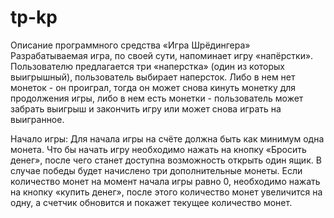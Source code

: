 # tp-kp
Описание программного средства «Игра Шрёдингера»
Разрабатываемая игра, по своей сути, напоминает игру «напёрстки». Пользователю предлагается три «наперстка» (один из которых выигрышный), пользователь выбирает наперсток. Либо в нем нет монеток - он проиграл, тогда он может снова кинуть монетку для продолжения игры, либо в нем есть монетки - пользователь может забрать выигрыш и закончить игру или может снова играть на выигранное. 

Начало игры:
Для начала игры на счёте должна быть как минимум одна монета. 
Что бы начать игру необходимо нажать на кнопку «Бросить денег», после чего станет доступна возможность открыть один ящик. 
В случае победы будет начислено три дополнительные монеты.
Если количество монет на момент начала игры равно 0, необходимо нажать на кнопку «купить денег», после этого количество монет увеличится на одну, а счетчик обновится и покажет текущее количество монет.

